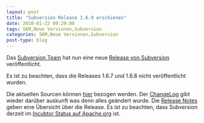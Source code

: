 ```yaml
---
layout: post
title: "Subversion Release 1.6.9 erschienen"
date: 2010-01-22 09:29:00
tags: SKM,Neue Versionen,Subversion
categories: SKM,Neue Versionen,Subversion
post-type: blog
---
```

Das [Subversion Team](http://subversion.tigris.org) hat nun eine neue 
[Release von Subversion](http://mail-archives.apache.org/mod_mbox/subversion-announce/201001.mbox/%3cb51ffb6f1001211502v14dfcbbeo95ba6e1e6992f5aa@mail.gmail.com%3e) 
veröffentlicht.

Es ist zu beachten, dass die Releases 1.6.7 und 1.6.8 nicht veröffentlicht wurden.

Die aktuellen Sourcen können [hier](http://subversion.tigris.org/servlets/ProjectDocumentList?folderID=260&expandFolder=260&folderID=74) bezogen werden. 
Der [ChangeLog](http://svn.apache.org/repos/asf/subversion/tags/1.6.9/CHANGES) gibt wieder darüber auskunft was denn alles geändert wurde.
Die [Release Notes](http://subversion.tigris.org/svn_1.6_releasenotes.html) geben eine Übersicht über die Release.
Es ist zu beachten, dass Subversion derzeit im [Incubtor Status auf Apache.org](http://subversion.apache.org/) ist.
